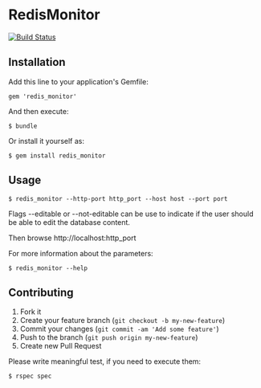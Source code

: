# RedisMonitor
[![Build Status](https://travis-ci.org/javiyu/redis_monitor.png?branch=master)](https://travis-ci.org/javiyu/redis_monitor)

## Installation

Add this line to your application's Gemfile:

    gem 'redis_monitor'

And then execute:

    $ bundle

Or install it yourself as:

    $ gem install redis_monitor

## Usage

    $ redis_monitor --http-port http_port --host host --port port

Flags --editable or --not-editable can be use to indicate if the user should be able to edit the database content.

Then browse http://localhost:http_port

For more information about the parameters:

    $ redis_monitor --help

## Contributing

1. Fork it
2. Create your feature branch (`git checkout -b my-new-feature`)
3. Commit your changes (`git commit -am 'Add some feature'`)
4. Push to the branch (`git push origin my-new-feature`)
5. Create new Pull Request

Please write meaningful test, if you need to execute them:

    $ rspec spec

